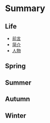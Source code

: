 # Summary

## Life

* [前言](qian-yan.md)
* [简介](README.md)
* [人物](chapter1.md)

## Spring

## Summer

## Autumn

## Winter

